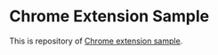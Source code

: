 # Chrome Extension Sample

This is repository of  [Chrome extension sample](https://developer.chrome.com/extensions/getstarted).
